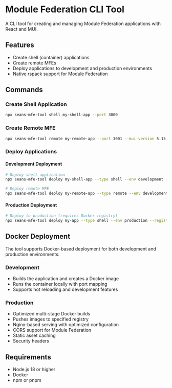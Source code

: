 # Module Federation CLI Tool

A CLI tool for creating and managing Module Federation applications with React and MUI.

## Features

- Create shell (container) applications
- Create remote MFEs
- Deploy applications to development and production environments
- Native rspack support for Module Federation

## Commands

### Create Shell Application

```bash
npx seans-mfe-tool shell my-shell-app --port 3000
```

### Create Remote MFE

```bash
npx seans-mfe-tool remote my-remote-app --port 3001 --mui-version 5.15.0
```

### Deploy Applications

#### Development Deployment

```bash
# Deploy shell application
npx seans-mfe-tool deploy my-shell-app --type shell --env development --port 8080

# Deploy remote MFE
npx seans-mfe-tool deploy my-remote-app --type remote --env development --port 8081
```

#### Production Deployment

```bash
# Deploy to production (requires Docker registry)
npx seans-mfe-tool deploy my-app --type shell --env production --registry registry.example.com
```

## Docker Deployment

The tool supports Docker-based deployment for both development and production environments:

### Development

- Builds the application and creates a Docker image
- Runs the container locally with port mapping
- Supports hot reloading and development features

### Production

- Optimized multi-stage Docker builds
- Pushes images to specified registry
- Nginx-based serving with optimized configuration
- CORS support for Module Federation
- Static asset caching
- Security headers

## Requirements

- Node.js 18 or higher
- Docker
- npm or pnpm
